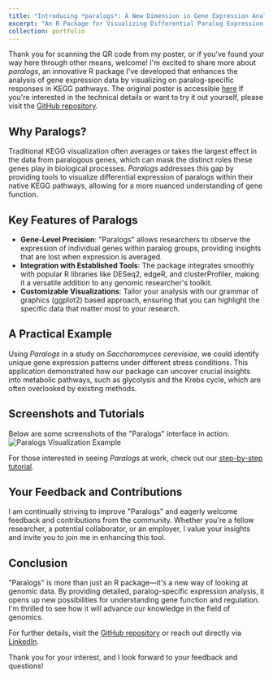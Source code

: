 ```yaml
---
title: "Introducing *paralogs*: A New Dimension in Gene Expression Analysis"
excerpt: "An R Package for Visualizing Differential Paralog Expression in KEGG Gene Pathways 1<br/><img src='/images/500x300.png'>"
collection: portfolio
---
```


Thank you for scanning the QR code from my poster, or if you've found your way here through other means, welcome! I'm excited to share more about *paralogs*, an innovative R package I've developed that enhances the analysis of gene expression data by visualizing on paralog-specific responses in KEGG pathways. The original poster is accessible [here](clstacy.github.io) If you're interested in the technical details or want to try it out yourself, please visit the [GitHub repository](https://github.com/clstacy/Paralogs).

## Why Paralogs?

Traditional KEGG visualization often averages or takes the largest effect in the data from paralogous genes, which can mask the distinct roles these genes play in biological processes. *Paralogs* addresses this gap by providing tools to visualize differential expression of paralogs within their native KEGG pathways, allowing for a more nuanced understanding of gene function.

## Key Features of Paralogs

- **Gene-Level Precision**: "Paralogs" allows researchers to observe the expression of individual genes within paralog groups, providing insights that are lost when expression is averaged.
- **Integration with Established Tools**: The package integrates smoothly with popular R libraries like DESeq2, edgeR, and clusterProfiler, making it a versatile addition to any genomic researcher's toolkit.
- **Customizable Visualizations**: Tailor your analysis with our grammar of graphics (ggplot2) based approach, ensuring that you can highlight the specific data that matter most to your research.

## A Practical Example

Using *Paralogs* in a study on *Saccharomyces cerevisiae*, we could identify unique gene expression patterns under different stress conditions. This application demonstrated how our package can uncover crucial insights into metabolic pathways, such as glycolysis and the Krebs cycle, which are often overlooked by existing methods.

## Screenshots and Tutorials

Below are some screenshots of the "Paralogs" interface in action:
![Paralogs Visualization Example](https://example.com/screenshot1.png)

For those interested in seeing *Paralogs* at work, check out our [step-by-step tutorial](https://example.com/tutorial).

## Your Feedback and Contributions

I am continually striving to improve "Paralogs" and eagerly welcome feedback and contributions from the community. Whether you're a fellow researcher, a potential collaborator, or an employer, I value your insights and invite you to join me in enhancing this tool.

## Conclusion

"Paralogs" is more than just an R package—it's a new way of looking at genomic data. By providing detailed, paralog-specific expression analysis, it opens up new possibilities for understanding gene function and regulation. I'm thrilled to see how it will advance our knowledge in the field of genomics.

For further details, visit the [GitHub repository](https://github.com/clstacy/Paralogs) or reach out directly via [LinkedIn](https://linkedin.com/in/UPDATEME).

Thank you for your interest, and I look forward to your feedback and questions!
